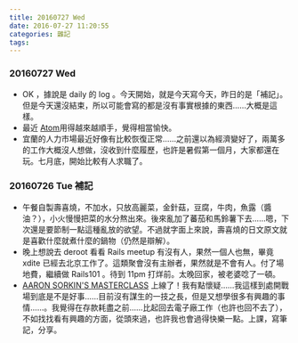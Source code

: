 ```yaml
---
title: 20160727 Wed
date: 2016-07-27 11:20:55
categories: 雜記
tags:
---
```


### 20160727 Wed

-  OK ，據說是 daily 的 log 。今天開始，就是今天寫今天，昨日的是「補記」。但是今天還沒結束，所以可能會寫的都是沒有事實根據的東西……大概是這樣。
- 最近 [Atom](https://atom.io/)用得越來越順手，覺得相當愉快。
- 宜蘭的人力市場最近好像有比較恢復正常……之前還以為經濟變好了，兩萬多的工作大概沒人想做，沒收到什麼履歷，也許是暑假第一個月，大家都還在玩。七月底，開始比較有人求職了。


### 20160726 Tue 補記

- 午餐自製壽喜燒，不加水，只放高麗菜，金針菇，豆腐，牛肉，魚露（醬油？），小火慢慢把菜的水分熬出來。後來亂加了蕃茄和馬鈴薯下去……嗯，下次還是要節制一點這種亂放的欲望。不過就字面上來說，壽喜燒的日文原文就是喜歡什麼就煮什麼的鍋物（仍然是辯解）。
- 晚上想說去 deroot 看看 Rails meetup 有沒有人，果然一個人也無，畢竟 xdite 已經去北京工作了。這類聚會沒有主辦者，果然就是不會有人。付了場地費，繼續做 Rails101 。待到 11pm 打烊前。太晚回家，被老婆唸了一頓。
-  [AARON SORKIN'S MASTERCLASS](https://www.masterclass.com/classes/aaron-sorkin-teaches-screenwriting/) 上線了！我有點懷疑……我這樣到處開戰場到底是不是好事……目前沒有謀生的一技之長，但是又想學很多有興趣的事情……。我覺得在存款耗盡之前……比起回去電子廠工作（也許也回不去了），不如找找看有興趣的方面，從頭來過，也許我也會過得快樂一點。上課，寫筆記，分享。

